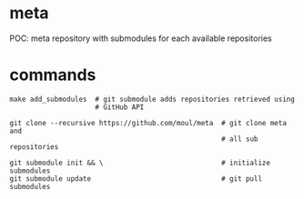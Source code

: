 # meta
POC: meta repository with submodules for each available repositories

# commands

    make add_submodules  # git submodule adds repositories retrieved using
                         # GitHub API

    git clone --recursive https://github.com/moul/meta  # git clone meta and
                                                        # all sub repositories

    git submodule init && \                             # initialize submodules
    git submodule update                                # git pull submodules

